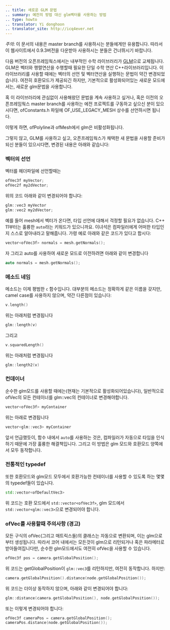 ```yaml
---
.. title: 새로운 GLM 문법 
.. summary: 예전의 방법 대신 glm벡터를 사용하는 방법
.. type: howto
.. translator: Yi donghoon
.. translator_site: http://icq4ever.net
---
```


*주의*: 이 문서의 내용은 master branch를 사용하시는 분들에게만 유용합니다. 따라서 이 웹사이트에서 0.9.3버전을 다운받아 사용하시는 분들은 건너뛰시기 바랍니다.

다음 버전의 오픈프레임웍스에서는 내부적인 수학 라이브러리가 [GLM](http://glm.g.trunc.net)으로 교체됩니다. GLM은 벡터와 행렬연산을 수행할때 필요한 단일 수학 연산 C++라이브러리입니다. 이 라이브러리를 사용할 때에는  벡터의 선언 및 벡터연산을 실행하는 문법이 약간 변경되었습니다. 여전히 호환모드가 제공되긴 하지만, 기본적으로 활성화되어있는 새로운 모드에서는, 새로운 glm문법을 사용합니다.

혹 이 라이브러리에 관심없이 사용해왔던 문법을 계속 사용하고 싶거나, 혹은 이전의 오픈프레임웍스 master branch를 사용하는 에전 프로젝트를 구동하고 싶으신 분이 있으시다면, ofConstants.h 파일에 OF_USE_LEGACY_MESH 상수를 선언하시면 됩니다.

이렇게 하면, ofPolyline과 ofMesh에서 glm은 비활성화됩니다.

그렇지 않고, GLM를 사용하고 싶고, 오픈프레임웍스가 채택한 새 문법을 사용할 준비가 되신 분들이 있으시다면, 변경된 내용은 아래와 같습니다:

### 벡터의 선언

벡터를 헤더파일에 선언할때는

```c++
ofVec3f myVector;
ofVec2f my2dVector;
```

위의 코드 아래와 같이 변경되어야 합니다:

```c++
glm::vec3 myVector
glm::vec2 my2dVector;
```

예를 들어 mesh에서 벡터가 온다면, 타입 선언에 대해서 걱정할 필요가 없습니다. C++ 11부터는 훌륭한 `auto`라는 키워드가 있으니까요. 이녀석은 컴파일러에게 어떠한 타입인지 스스로 알아내라고 말해줍니다. 가령 예로 아래와 같은 코드가 있다고 합시다:

```c++
vector<ofVec3f> normals = mesh.getNormals();
```

자 그리고 auto를 사용하여 새로운 모드로 이전하려면 아래와 같이 변경합니다

```c++
auto normals = mesh.getNormals();
```

### 메소드 네임

메소드는 이제 평범한 `c` 함수입니다. 대부분의 메소드는 정확하게 같은 이름을 갖지만, camel case를 사용하지 않으며, 약간 다른점이 있습니다:

```c++
v.length()
```

위는 아래처럼 변경됩니다

```c++
glm::length(v)
```

그리고

```c++
v.squaredLength()
``` 

위는 아래처럼 변경됩니다 

```c++
glm::length2(v)
```

### 컨데이너

순수한 glm모드를 사용할 때에는(현재는 기본적으로 활성화되어있습니다), 일반적으로 ofVec의 모든 컨테이너를 glm::vec의 컨테이너로 변경해야합니다.

```c++
vector<ofVec3f> myContainer
``` 

위는 아래로 변경됩니다

```c++
vector<glm::vec3> myContainer
```

앞서 언급했듯이, 함수 내에서 `auto`를 사용하는 것은, 컴파일러가 자동으로 타임을 인식하기 때문에 가장 훌륭한 해결책입니다. 그리고 이 방법은 glm 모드와 호환모드 양쪽에서 모두 동작합니다.  

### 전통적인 typedef

또한 호환모드와 glm모드 모두에서 호환가능한 컨테이너를 사용할 수 있도록 하는 몇몇의 typedef들이 있습니다.

```c++
std::vector<ofDefaultVec3>
```
위 코드는 호환 모드에서 `std::vector<ofVec3f>`, 
glm 모드에서 `std::vector<glm::vec3>`으로 변경되어야 합니다.

### ofVec를 사용할때 주의사항 (경고)

모든 구식의 ofVec(그리고 매트릭스들)의 클래스는 자동으로 변환되며, 이는 glm으로부터 생성됩니다. 따라서 코어 내에서는 모든것이 glm으로 리턴되거나 혹은 파라메터로 받아들여집니다만, 순수한 glm모드에서도 여전히 ofVec을 사용할 수 있습니다.

```c++
ofVec3f pos = camera.getGlobalPosition();
```

위 코드는 getGlobalPosition이 `glm::vec3`를 리턴하지만, 여전히 동작합니다. 하지만:

```c++
camera.getGlobalPosition().distance(node.getGlobalPosition());
```

위 코드는 더이상 동작하지 않으며, 아래와 같이 변경되어야 합니다:

```c++
glm::distance(camera.getGlobalPosition(), node.getGlobalPosition());
```

또는 이렇게 변경되어야 합니다:

```c++
ofVec3f cameraPos = camera.getGlobalPosition();
cameraPos.distance(node.getGlobalPosition());
```
